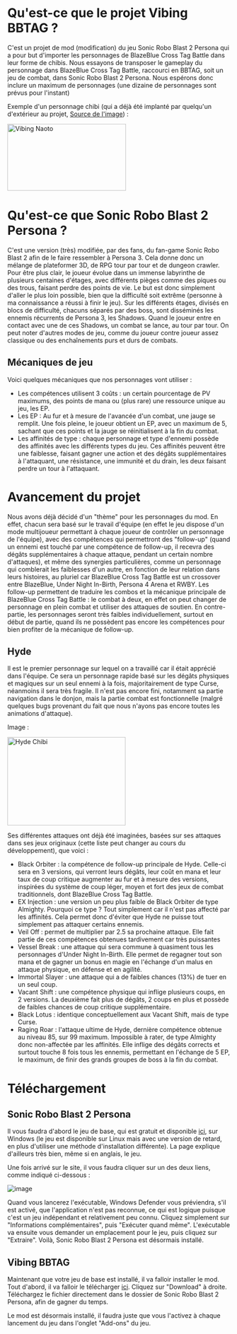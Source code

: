<h1>
    Qu'est-ce que le projet Vibing BBTAG ?
</h1>

C'est un projet de mod (modification) du jeu Sonic Robo Blast 2 Persona qui a pour but d'importer les personnages de BlazeBlue Cross Tag Battle dans leur forme de 
chibis. Nous essayons de transposer le gameplay du personnage dans BlazeBlue Cross Tag Battle, raccourci en BBTAG, soit un jeu de combat, dans Sonic Robo Blast 2 
Persona. Nous espérons donc inclure un maximum de personnages (une dizaine de personnages sont prévus pour l'instant)

Exemple d'un personnage chibi (qui a déjà été implanté par quelqu'un d'extérieur au projet, [Source de l'image](https://knowyourmeme.com/memes/vibin-naoto)) : 

<img src="https://user-images.githubusercontent.com/102819356/161310228-608eeb91-2403-4861-8f55-500aad40452c.jpg"
     alt="Vibing Naoto"
     width="268" height="151">
     
 <h1>
    Qu'est-ce que Sonic Robo Blast 2 Persona ?
 </h1>
 
C'est une version (très) modifiée, par des fans, du fan-game Sonic Robo Blast 2 afin de le faire ressembler à Persona 3. Cela donne donc un mélange de plateformer 3D, 
de RPG tour par tour et de dungeon crawler. Pour être plus clair, le joueur évolue dans un immense labyrinthe de plusieurs centaines d'étages, avec différents pièges 
comme des piques ou des trous, faisant perdre des points de vie. Le but est donc simplement d'aller le plus loin possible, bien que la difficulté soit extrême 
(personne à ma connaissance a réussi à finir le jeu). Sur les différents étages, divisés en blocs de difficulté, chacuns séparés par des boss, sont disséminés les 
ennemis récurrents de Persona 3, les Shadows. Quand le joueur entre en contact avec une de ces Shadows, un combat se lance, au tour par tour. On peut noter 
d'autres modes de jeu, comme du joueur contre joueur assez classique ou des enchaînements purs et durs de combats.

<h2>
    Mécaniques de jeu
</h2>

Voici quelques mécaniques que nos personnages vont utiliser :
- Les compétences utilisent 3 coûts : un certain pourcentage de PV maximums, des points de mana ou (plus rare) une ressource unique au jeu, les EP.
- Les EP : Au fur et à mesure de l'avancée d'un combat, une jauge se remplit. Une fois pleine, le joueur obtient un EP, avec un maximum de 5, sachant que ces points et la jauge se réinitialisent à la fin du combat.
- Les affinités de type : chaque personnage et type d'ennemi possède des affinités avec les différents types du jeu. Ces affinités peuvent être une faiblesse, faisant gagner une action et des dégâts supplémentaires à l'attaquant, une résistance, une immunité et du drain, les deux faisant perdre un tour à l'attaquant.

<h1>
  Avancement du projet
</h1>

Nous avons déjà décidé d'un "thème" pour les personnages du mod. En effet, chacun sera basé sur le travail d'équipe (en effet le jeu dispose d'un mode multijoueur 
permettant à chaque joueur de contrôler un personnage de l'équipe), avec des compétences qui permettront des "follow-up" (quand un ennemi est touché par une compétence 
de follow-up, il recevra des dégâts supplémentaires à chaque attaque, pendant un certain nombre d'attaques), et même des synergies particulières, comme un personnage 
qui comblerait les faiblesses d'un autre, en fonction de leur relation dans leurs histoires, au pluriel car BlazeBlue Cross Tag Battle est un crossover entre 
BlazeBlue, Under Night In-Birth, Persona 4 Arena et RWBY. Les follow-up permettent de traduire les combos et la mécanique principale de BlazeBlue Cross Tag Battle : le 
combat à deux, en effet on peut changer de personnage en plein combat et utiliser des attaques de soutien. En contre-partie, les personnages seront très faibles 
individuellement, surtout en début de partie, quand ils ne possèdent pas encore les compétences pour bien profiter de la mécanique de follow-up.

<h2>
  Hyde
</h2>

Il est le premier personnage sur lequel on a travaillé car il était apprécié dans l'équipe. Ce sera un personnage rapide basé sur les dégâts physiques et magiques sur
un seul ennemi à la fois, majoritairement de type Curse, néanmoins il sera très fragile. Il n'est pas encore fini, notamment sa partie navigation dans le donjon, mais la partie combat est fonctionnelle (malgré quelques bugs provenant du fait que nous n'ayons pas encore toutes les animations d'attaque). 

Image : 

<img src="https://user-images.githubusercontent.com/102819356/161374720-22fe0522-82f3-4ca2-92ef-2cdebb669266.png"
     alt="Hyde Chibi"
     width="267" height="200">

Ses différentes attaques ont déjà été imaginées, basées sur ses attaques dans ses jeux originaux (cette liste peut changer au cours du développement), que voici :

- Black Orbiter : la compétence de follow-up principale de Hyde. Celle-ci sera en 3 versions, qui verront leurs dégâts, leur coût en mana et leur taux de coup 
critique augmenter au fur et à mesure des versions, inspirées du système de coup léger, moyen et fort des jeux de combat traditionnels, dont BlazeBlue Cross Tag 
Battle.
- EX Injection : une version un peu plus faible de Black Orbiter de type Almighty. Pourquoi ce type ? Tout simplement car il n'est pas affecté par les affinités. Cela permet donc d'éviter que Hyde ne puisse tout simplement pas attaquer certains ennemis.
- Veil Off : permet de multiplier par 2.5 sa prochaine attaque. Elle fait partie de ces compétences obtenues tardivement car très puissantes
- Vessel Break : une attaque qui sera commune à quasiment tous les personnages d'Under Night In-Birth. Elle permet de regagner tout son mana et de gagner un bonus en magie en l'échange d'un malus en attaque physique, en défense et en agilité.
- Immortal Slayer : une attaque qui a de faibles chances (13%) de tuer en un seul coup.
- Vacant Shift : une compétence physique qui inflige plusieurs coups, en 2 versions. La deuxième fait plus de dégâts, 2 coups en plus et possède de faibles chances de coup critique supplémentaire.
- Black Lotus : identique conceptuellement aux Vacant Shift, mais de type Curse.
- Raging Roar : l'attaque ultime de Hyde, dernière compétence obtenue au niveau 85, sur 99 maximum. Impossible à rater, de type Almighty donc non-affectée par les affinités. Elle inflige des dégâts corrects et surtout touche 8 fois tous les ennemis, permettant en l'échange de 5 EP, le maximum, de finir des grands groupes de boss à la fin du combat.

<h1>
    Téléchargement
</h1>

<h2>
    Sonic Robo Blast 2 Persona
</h2>

Il vous faudra d'abord le jeu de base, qui est gratuit et disponible [ici](https://mb.srb2.org/threads/1-3-3-srb2-persona-multiplayer-demo.29914/), sur Windows (le jeu est disponible sur Linux mais avec une version de retard, en plus d'utiliser une méthode d'installation différente). La page explique d'ailleurs très bien, même si en anglais, le jeu.

Une fois arrivé sur le site, il vous faudra cliquer sur un des deux liens, comme indiqué ci-dessous :

![image](https://user-images.githubusercontent.com/102819356/161419809-6de3b528-1d3e-4629-92b4-981393345012.png)

Quand vous lancerez l'exécutable, Windows Defender vous préviendra, s'il est activé, que l'application n'est pas reconnue, ce qui est logique puisque c'est un jeu indépendant et relativement peu connu. Cliquez simplement sur "Informations complémentaires", puis "Exécuter quand même". L'exécutable va ensuite vous demander un emplacement pour le jeu, puis cliquez sur "Extraire". Voilà, Sonic Robo Blast 2 Persona est désormais installé.

<h2>
    Vibing BBTAG
</h2>

Maintenant que votre jeu de base est installé, il va falloir installer le mod. Tout d'abord, il va falloir le télécharger [ici](https://github.com/TokiyoDorifto/Vibing-BBTAG/blob/5f7ab78ac88bff440e93c1c448ff8a7139bda909/Vibing%20BBTAG.pk3). Cliquez sur "Download" à droite. Téléchargez le fichier directement dans le dossier de Sonic Robo Blast 2 Persona, afin de gagner du temps.

Le mod est désormais installé, il faudra juste que vous l'activez à chaque lancement du jeu dans l'onglet "Add-ons" du jeu.
